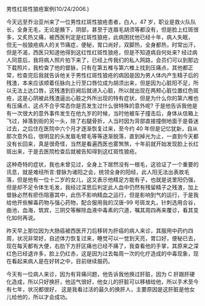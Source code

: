 男性红斑性狼疮案例(10/24/2006.)

今天远至乔治亚州来了一位男性红斑性狼疮患者，白人，47 岁，职业是救火队队长，全身无毛，无论是腋下，阴部，甚至于连眉毛胡须等都没有，但是脸上红斑很多，又炙热又痛，被西医判定是红斑性狼疮，此病困扰他已经十年，病人失眠， 但无一般狼疮病人的关节痛症，便秘，胃口尚好，双脚热，全身都热，时常出汗，但是不渴，西医只知道他得到这红性红斑性狼疮，但是不知道病自何处来? 经过病人同意后，我将病人照片拍下来了，已经上传我们的私人网路，会员们可以到那边下载照片，我检查了他的督脉，只有在第五椎与第六椎上找到压痛点，其他都正常，检查完后我就告诉他关于男性红斑性狼疮的病因是因为男人体内产生精子后的残渣，本来应该顺着任脉向上行至口唇位成为胡须出来，但是因为心脏阳不足，所以无法上达口唇，这残渣到巨阙后就进入心脏，所以就出现在两颊心脏位置红色斑疮，这是心阴被此残渣逼出心脏之外所出现的特有症状，但是为什么你的第六椎也有压痛点，这点不合乎常态你是否发生过什么很特殊的意外呢? 于是他告诉我他是有一次很大的意外事件发生在他九岁的时候，当时他被车子撞击后，身体从信箱上飞过，掉落到街的另一头，除了右腿骨折，人当时因为背部直接撞倒地面于是昏迷过去，之后住在医院中六个月才逐渐恢复过来，至今约 40 年但是记忆犹新，自从那次意外后，很明显的头发眉毛臂毛等等逐渐脱落，直到掉光为止，一直到今天都没有长回来，真是很奇怪，当然是看遍西医也雾煞煞，十年前就开始发现脸上长红斑出来，于是去医院检查后就被告知得到这红斑性狼疮。

这种奇特的症状，我也未曾见过，全身上下居然没有一根毛，这验证了一个重要的讯息，就是难经所言:督脉为诸阳之会，统领全身的阳经，此人阳无法出表故毛落，但是他有一位十二岁的女儿，这又表示他精足方能有子，也就是说里阳仍强，但是却不足令体生毛发，我经过深思后判定此人血中仍然有残留精子之残渣，加上督脉必然有瘀伤阻塞其中，此伤不影响精血之运行，但是影响到气的运行，于是我给他开些解毒药物与强心药物，配合服用我的汉唐-99 号斑龙丸，针刺选用合谷，曲池，血海，筑宾，三阴交等解除血液中毒素的穴道，嘱其周四再来覆诊，看其变化如何再说。

昨天早上那位因为大肠癌被西医开刀后移转为肝癌的病人来诊，其服用中药约四周，状况非常好，自述体力恢复过来，睡觉可以一觉到天亮，胃口好，便秘已去，现在每天都有大便，右肋下方肝区痛也已经不痛了，我查看他的手掌，其原来之深红色已经退许多，脸上仍红赤，这是因为过去每周一次的化疗造成的中毒现象，现在看起来病人是在好转之中，目前继续服药。

今天有一位病人来诊，因为有背痛问题，他告诉我他换过肝脏，因为 C 肝跟肝硬化造成，所以只好换肝，他运气很好，他女儿的肝脏可以移植给他，所以手术至今有七年，状况都很好， 这是我看过活的最久的换肝人，主要原因是这肝脏是他女儿给他的，所以才会成功。
